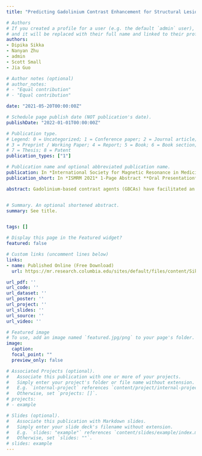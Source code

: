 ```yaml
---
title: "Predicting Gadolinium Contrast Enhancement for Structural Lesion Analysis using DeepContrast"

# Authors
# If you created a profile for a user (e.g. the default `admin` user), write the username (folder name) here 
# and it will be replaced with their full name and linked to their profile.
authors:
- Dipika Sikka
- Nanyan Zhu
- admin
- Scott Small
- Jia Guo

# Author notes (optional)
# author_notes:
# - "Equal contribution"
# - "Equal contribution"

date: "2021-05-20T00:00:00Z"

# Schedule page publish date (NOT publication's date).
publishDate: "2022-01-01T00:00:00Z"

# Publication type.
# Legend: 0 = Uncategorized; 1 = Conference paper; 2 = Journal article;
# 3 = Preprint / Working Paper; 4 = Report; 5 = Book; 6 = Book section;
# 7 = Thesis; 8 = Patent
publication_types: ["1"]

# Publication name and optional abbreviated publication name.
publication: In *International Society for Magnetic Resonance in Medicine (ISMRM)* 1-Page Abstract **Oral Presentation**
publication_short: In *ISMRM 2021* 1-Page Abstract **Oral Presentation**

abstract: Gadolinium-based contrast agents (GBCAs) have facilitated an improved analysis and understanding of structural lesions, however, present safety risks due to the tissue retention of GBCAs. Here we optimize and apply the deep learning model, DeepContrast, to predict gadolinium uptake in brain and breast structural lesions for structural lesion enhancement. The optimized DeepContrast models predict gadolinium uptake that is comparable to ground-truth scans consisting of the uptake from the GBCAs, using a single T1-weighted pre-contrast scan.


# Summary. An optional shortened abstract.
summary: See title.


tags: []

# Display this page in the Featured widget?
featured: false

# Custom links (uncomment lines below)
links:
- name: Published Online (Free Download)
  url: https://mr.research.columbia.edu/sites/default/files/content/Sikka%20Predicting.pdf

url_pdf: ''
url_code: ''
url_dataset: ''
url_poster: ''
url_project: ''
url_slides: ''
url_source: ''
url_video: ''

# Featured image
# To use, add an image named `featured.jpg/png` to your page's folder. 
image:
  caption:
  focal_point: ""
  preview_only: false

# Associated Projects (optional).
#   Associate this publication with one or more of your projects.
#   Simply enter your project's folder or file name without extension.
#   E.g. `internal-project` references `content/project/internal-project/index.md`.
#   Otherwise, set `projects: []`.
# projects:
# - example

# Slides (optional).
#   Associate this publication with Markdown slides.
#   Simply enter your slide deck's filename without extension.
#   E.g. `slides: "example"` references `content/slides/example/index.md`.
#   Otherwise, set `slides: ""`.
# slides: example
---
```


<!-- {{% callout note %}}
Click the *Cite* button above to demo the feature to enable visitors to import publication metadata into their reference management software.
{{% /callout %}}

{{% callout note %}}
Create your slides in Markdown - click the *Slides* button to check out the example.
{{% /callout %}} -->

<!-- Supplementary notes can be added here, including [code, math, and images](https://wowchemy.com/docs/writing-markdown-latex/). -->
